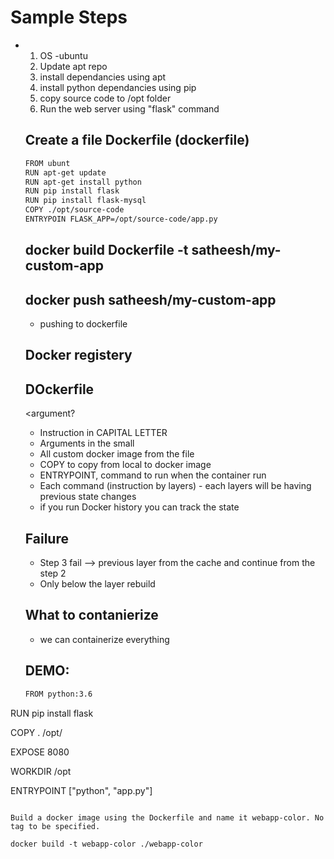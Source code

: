 # Sample Steps
- 1. OS -ubuntu
  2. Update apt repo
  3. install dependancies using apt
  4. install python dependancies using pip
  5. copy source code to /opt folder
  6. Run the web server using "flask" command
 
  ## Create a file Dockerfile (dockerfile)
  ```bash
  FROM ubunt
  RUN apt-get update
  RUN apt-get install python
  RUN pip install flask
  RUN pip install flask-mysql
  COPY ./opt/source-code
  ENTRYPOIN FLASK_APP=/opt/source-code/app.py
  ```

  ## docker build Dockerfile -t satheesh/my-custom-app
  ## docker push satheesh/my-custom-app
   - pushing to dockerfile
 
  ## Docker registery

  ## DOckerfile
  <INSTRUCTION> <argument?
  - Instruction in CAPITAL LETTER
  - Arguments in the small
  - All custom docker image from the file
  - COPY to copy from local to docker image
  - ENTRYPOINT, command to run when the container run
  - Each command (instruction by layers) - each layers will be having previous state changes
  - if you run Docker history <image-name> you can track the state
 
  ## Failure
  - Step 3 fail --> previous layer from the cache and continue from the step 2
  - Only below the layer rebuild
 
  ## What to contanierize
  - we can containerize everything
 
  ## DEMO:
  ``` bash
  FROM python:3.6

RUN pip install flask

COPY . /opt/

EXPOSE 8080

WORKDIR /opt

ENTRYPOINT ["python", "app.py"]
```

Build a docker image using the Dockerfile and name it webapp-color. No tag to be specified.

docker build -t webapp-color ./webapp-color

  
    
  
  
